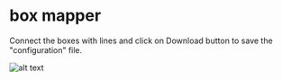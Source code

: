 # box mapper

Connect the boxes with lines and click on Download button to save the "configuration" file.

![alt text](https://https://github.com/nmusaelian-rally/box-mapper/blob/master/screenshot.png?raw=true)